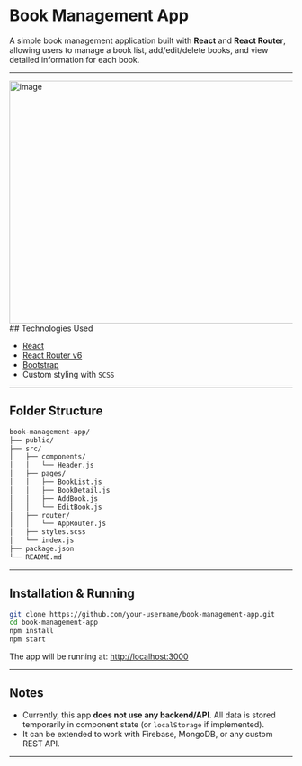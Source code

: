 # Book Management App

A simple book management application built with **React** and **React Router**, allowing users to manage a book list, add/edit/delete books, and view detailed information for each book.

---
<img width="692" height="432" alt="image" src="https://github.com/user-attachments/assets/c58f158c-aab5-4b18-9d75-4082412fe1e8" />
## Technologies Used

- [React](https://reactjs.org/)
- [React Router v6](https://reactrouter.com/en/main)
- [Bootstrap](https://getbootstrap.com/)
- Custom styling with `SCSS`

---

## Folder Structure

```bash
book-management-app/
├── public/
├── src/
│   ├── components/
│   │   └── Header.js
│   ├── pages/
│   │   ├── BookList.js
│   │   ├── BookDetail.js
│   │   ├── AddBook.js
│   │   └── EditBook.js
│   ├── router/
│   │   └── AppRouter.js
│   ├── styles.scss
│   └── index.js
├── package.json
└── README.md
```

---

## Installation & Running

```bash
git clone https://github.com/your-username/book-management-app.git
cd book-management-app
npm install
npm start
```

The app will be running at: [http://localhost:3000](http://localhost:3000)

---

## Notes

- Currently, this app **does not use any backend/API**. All data is stored temporarily in component state (or `localStorage` if implemented).
- It can be extended to work with Firebase, MongoDB, or any custom REST API.

---

